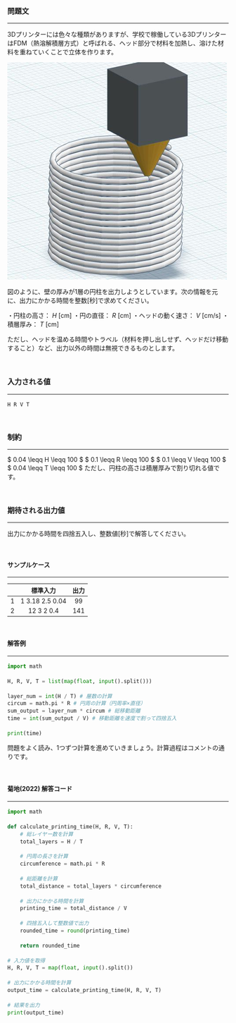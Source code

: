 ### __問題文__
***
3Dプリンターには色々な種類がありますが、学校で稼働している3DプリンターはFDM（熱溶解積層方式）と呼ばれる、ヘッド部分で材料を加熱し、溶けた材料を重ねていくことで立体を作ります。

![#7_1画像](asset/7_1.jpg)

図のように、壁の厚みが1層の円柱を出力しようとしています。次の情報を元に、出力にかかる時間を整数[秒]で求めてください。

・円柱の高さ： $H$ [cm]
・円の直径： $R$ [cm]
・ヘッドの動く速さ： $V$ [cm/s]
・積層厚み： $T$ [cm]

ただし、ヘッドを温める時間やトラベル（材料を押し出しせず、ヘッドだけ移動すること）など、出力以外の時間は無視できるものとします。

<br>

### __入力される値__
***

```
H R V T
```

<br>

### __制約__
***
$ 0.04 \leqq H \leqq 100 $
$ 0.1 \leqq R \leqq 100 $
$ 0.1 \leqq V \leqq 100 $
$ 0.04 \leqq T \leqq 100 $
ただし、円柱の高さは積層厚みで割り切れる値です。

<br>

### __期待される出力値__
***
出力にかかる時間を四捨五入し、整数値[秒]で解答してください。

<br>

#### サンプルケース
***
||標準入力|出力|
|:-:|:-:|:-:|
|1|1 3.18 2.5 0.04|99|
|2|12 3 2 0.4|141|

<br>

#### 解答例
***

```python
import math

H, R, V, T = list(map(float, input().split()))

layer_num = int(H / T) # 層数の計算
circum = math.pi * R # 円周の計算（円周率×直径）
sum_output = layer_num * circum # 総移動距離
time = int(sum_output / V) # 移動距離を速度で割って四捨五入

print(time)
```

問題をよく読み、1つずつ計算を進めていきましょう。計算過程はコメントの通りです。
</br>
</br>
</br>
#### 菊地(2022) 解答コード
***

```python
import math

def calculate_printing_time(H, R, V, T):
    # 総レイヤー数を計算
    total_layers = H / T

    # 円周の長さを計算
    circumference = math.pi * R

    # 総距離を計算
    total_distance = total_layers * circumference

    # 出力にかかる時間を計算
    printing_time = total_distance / V

    # 四捨五入して整数値で出力
    rounded_time = round(printing_time)

    return rounded_time

# 入力値を取得
H, R, V, T = map(float, input().split())

# 出力にかかる時間を計算
output_time = calculate_printing_time(H, R, V, T)

# 結果を出力
print(output_time)


```